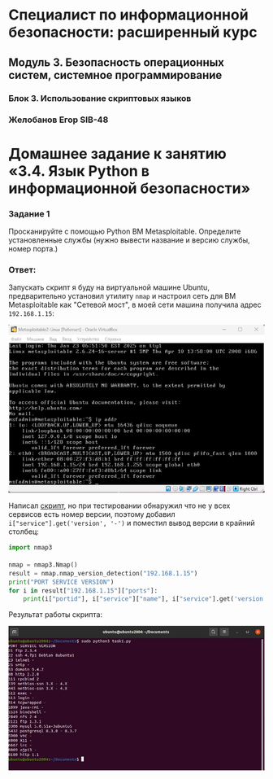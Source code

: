# Специалист по информационной безопасности: расширенный курс
## Модуль 3. Безопасность операционных систем, системное программирование
### Блок 3. Использование скриптовых языков
### Желобанов Егор SIB-48

# Домашнее задание к занятию «3.4. Язык Python в информационной безопасности»

### Задание 1

Просканируйте с помощью Python ВМ Metasploitable. Определите установленные службы (нужно вывести название и версию службы, номер порта.)

### Ответ:

Запускать скрипт я буду на виртуальной машине Ubuntu, предварительно установил утилиту `nmap` и настроил сеть для ВМ Metasploitable как "Сетевой мост", в моей сети машина получила адрес `192.168.1.15`:

![](asstes/vm_ip_addr.jpg)

Написал [скрипт](asstes/task1.py), но при тестировании обнаружил что не у всех сервисов есть номер версии, поэтому добавил `i["service"].get('version', '-')` и поместил вывод версии в крайний столбец:  

```python
import nmap3

nmap = nmap3.Nmap()
result = nmap.nmap_version_detection("192.168.1.15")
print("PORT SERVICE VERSION")
for i in result["192.168.1.15"]["ports"]:
    print(i["portid"], i["service"]["name"], i["service"].get('version', '-'))
```

Результат работы скрипта:

![](asstes/scan_result.jpg)

